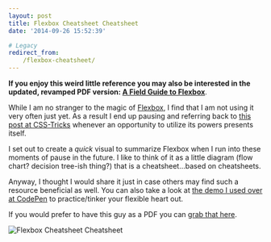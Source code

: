 ```yaml
---
layout: post
title: Flexbox Cheatsheet Cheatsheet
date: '2014-09-26 15:52:39'

# Legacy
redirect_from:
    /flexbox-cheatsheet/
---
```


**If you enjoy this weird little reference you may also be interested in the updated, revamped PDF version: [A Field Guide to Flexbox](https://gum.co/UVuuf)**.

While I am no stranger to the magic of [Flexbox](http://www.w3.org/TR/css3-flexbox/), I find that I am not using it very often just yet. As a result I end up pausing and referring back to [this post at CSS-Tricks](http://css-tricks.com/snippets/css/a-guide-to-flexbox/) whenever an opportunity to utilize its powers presents itself.

I set out to create a *quick* visual to summarize Flexbox when I run into these moments of pause in the future. I like to think of it as a little diagram (flow chart? decision tree-ish thing?) that is a cheatsheet...based on cheatsheets.

Anyway, I thought I would share it just in case others may find such a resource beneficial as well. You can also take a look at [the demo I used over at CodePen](http://codepen.io/jonitrythall/pen/e706425b447c485247fd31d5378cc32e) to practice/tinker your flexible heart out.

If you would prefer to have this guy as a PDF you can [grab that here](http://jonibologna.com/content/flexboxsheet.pdf).



![Flexbox Cheatsheet Cheatsheet](/content/2014/Oct/flexboxsheet.png)
